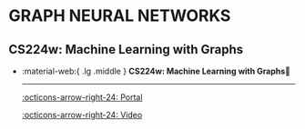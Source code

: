 # GRAPH NEURAL NETWORKS

## CS224w: Machine Learning with Graphs

<div class="grid cards" markdown>

-   :material-web:{ .lg .middle } __CS224w: Machine Learning with Graphs🎯__

    ---

    [:octicons-arrow-right-24: <a href="http://web.stanford.edu/class/cs224w/" target="_blank"> Portal </a>](#)

    [:octicons-arrow-right-24: <a href="https://www.youtube.com/watch?v=JAB_plj2rbA" target="_blank"> Video </a>](#)

</div>